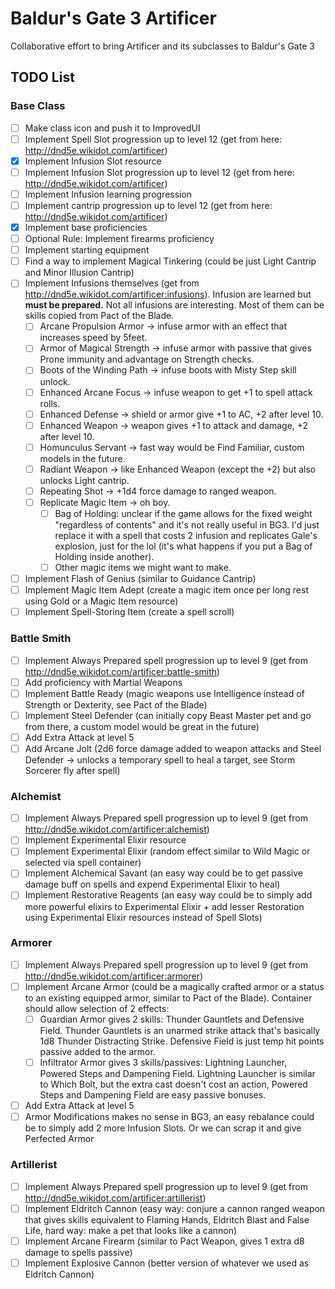 # Baldur's Gate 3 Artificer
Collaborative effort to bring Artificer and its subclasses to Baldur's Gate 3

## TODO List
### Base Class
- [ ] Make class icon and push it to ImprovedUI
- [ ] Implement Spell Slot progression up to level 12 (get from here: http://dnd5e.wikidot.com/artificer)
- [x] Implement Infusion Slot resource
- [ ] Implement Infusion Slot progression up to level 12 (get from here: http://dnd5e.wikidot.com/artificer)
- [ ] Implement Infusion learning progression
- [ ] Implement cantrip progression up to level 12 (get from here: http://dnd5e.wikidot.com/artificer)
- [x] Implement base proficiencies
- [ ] Optional Rule: Implement firearms proficiency
- [ ] Implement starting equipment
- [ ] Find a way to implement Magical Tinkering (could be just Light Cantrip and Minor Illusion Cantrip)
- [ ] Implement Infusions themselves (get from http://dnd5e.wikidot.com/artificer:infusions). Infusion are learned but **must be prepared.** Not all infusions are interesting. Most of them can be skills copied from Pact of the Blade. 
  - [ ] Arcane Propulsion Armor -> infuse armor with an effect that increases speed by 5feet.
  - [ ] Armor of Magical Strength -> infuse armor with passive that gives Prone immunity and advantage on Strength checks.
  - [ ] Boots of the Winding Path -> infuse boots with Misty Step skill unlock.
  - [ ] Enhanced Arcane Focus -> infuse weapon to get +1 to spell attack rolls.
  - [ ] Enhanced Defense -> shield or armor give +1 to AC, +2 after level 10.
  - [ ] Enhanced Weapon -> weapon gives +1 to attack and damage, +2 after level 10.
  - [ ] Homunculus Servant -> fast way would be Find Familiar, custom models in the future.
  - [ ] Radiant Weapon -> like Enhanced Weapon (except the +2) but also unlocks Light cantrip.
  - [ ] Repeating Shot -> +1d4 force damage to ranged weapon.
  - [ ] Replicate Magic Item -> oh boy.
    - [ ] Bag of Holding: unclear if the game allows for the fixed weight "regardless of contents" and it's not really useful in BG3. I'd just replace it with a spell that costs 2 infusion and replicates Gale's explosion, just for the lol (it's what happens if you put a Bag of Holding inside another).
    - [ ] Other magic items we might want to make. 
- [ ] Implement Flash of Genius (similar to Guidance Cantrip)
- [ ] Implement Magic Item Adept (create a magic item once per long rest using Gold or a Magic Item resource)
- [ ] Implement Spell-Storing Item (create a spell scroll)

### Battle Smith
- [ ] Implement Always Prepared spell progression up to level 9 (get from http://dnd5e.wikidot.com/artificer:battle-smith)
- [ ] Add proficiency with Martial Weapons
- [ ] Implement Battle Ready (magic weapons use Intelligence instead of Strength or Dexterity, see Pact of the Blade)
- [ ] Implement Steel Defender (can initially copy Beast Master pet and go from there, a custom model would be great in the future)
- [ ] Add Extra Attack at level 5
- [ ] Add Arcane Jolt (2d6 force damage added to weapon attacks and Steel Defender -> unlocks a temporary spell to heal a target, see Storm Sorcerer fly after spell)

### Alchemist 
- [ ] Implement Always Prepared spell progression up to level 9 (get from http://dnd5e.wikidot.com/artificer:alchemist)
- [ ] Implement Experimental Elixir resource
- [ ] Implement Experimental Elixir (random effect similar to Wild Magic or selected via spell container)
- [ ] Implement Alchemical Savant (an easy way could be to get passive damage buff on spells and expend Experimental Elixir to heal)
- [ ] Implement Restorative Reagents (an easy way could be to simply add more powerful elixirs to Experimental Elixir + add lesser Restoration using Experimental Elixir resources instead of Spell Slots)

### Armorer 
- [ ] Implement Always Prepared spell progression up to level 9 (get from http://dnd5e.wikidot.com/artificer:armorer)
- [ ] Implement Arcane Armor (could be a magically crafted armor or a status to an existing equipped armor, similar to Pact of the Blade). Container should allow selection of 2 effects:
  - [ ] Guardian Armor gives 2 skills: Thunder Gauntlets and Defensive Field. Thunder Gauntlets is an unarmed strike attack that's basically 1d8 Thunder Distracting Strike. Defensive Field is just temp hit points passive added to the armor. 
  - [ ] Infiltrator Armor gives 3 skills/passives: Lightning Launcher, Powered Steps and Dampening Field. Lightning Launcher is similar to Which Bolt, but the extra cast doesn't cost an action, Powered Steps and Dampening Field are easy passive bonuses.
- [ ] Add Extra Attack at level 5
- [ ] Armor Modifications makes no sense in BG3, an easy rebalance could be to simply add 2 more Infusion Slots. Or we can scrap it and give Perfected Armor

### Artillerist 
- [ ] Implement Always Prepared spell progression up to level 9 (get from http://dnd5e.wikidot.com/artificer:artillerist)
- [ ] Implement Eldritch Cannon (easy way: conjure a cannon ranged weapon that gives skills equivalent to Flaming Hands, Eldritch Blast and False Life, hard way: make a pet that looks like a cannon)
- [ ] Implement Arcane Firearm (similar to Pact Weapon, gives 1 extra d8 damage to spells passive)
- [ ] Implement Explosive Cannon (better version of whatever we used as Eldritch Cannon)
